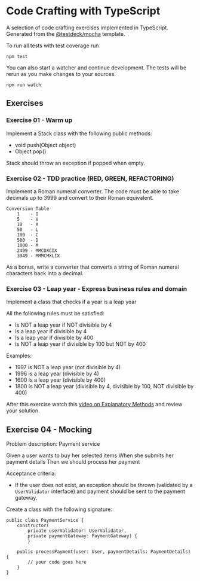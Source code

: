 # Code Crafting with TypeScript

A selection of code crafting exercises implemented in TypeScript. Generated from the  [@testdeck/mocha](https://github.com/testdeck/testdeck-mocha-seed) template.

To run all tests with test coverage run

```
npm test
```

You can also start a watcher and continue development. The tests will be rerun as you make changes to your sources.

```
npm run watch
```

## Exercises 
### Exercise 01 - Warm up

Implement a Stack class with the following public methods:
- void push(Object object)
- Object pop()

Stack should throw an exception if popped when empty.


### Exercise 02 - TDD practice (RED, GREEN, REFACTORING)

Implement a Roman numeral converter. The code must be able to take decimals up to 3999
and convert to their Roman equivalent.

```
Conversion Table
    1    - I
    5    - V
    10   - X
    50   - L
    100  - C
    500  - D
    1000 - M
    2499 - MMCDXCIX
    3949 - MMMCMXLIX
```

As a bonus, write a converter that converts a string of Roman numeral characters back into a decimal.

### Exercise 03 - Leap year - Express business rules and domain

Implement a class that checks if a year is a leap year

All the following rules must be satisfied:
- Is NOT a leap year if NOT divisible by 4
- Is a leap year if divisible by 4
- Is a leap year if divisible by 400
- Is NOT a leap year if divisible by 100 but NOT by 400

Examples:
- 1997 is NOT a leap year (not divisible by 4)
- 1996 is a leap year     (divisible by 4)
- 1600 is a leap year     (divisible by 400)
- 1800 is NOT a leap year (divisible by 4, divisible by 100, NOT divisible by 400)

After this exercise watch this [video on Explanatory Methods](https://www.youtube.com/watch?v=sKYX40ltQZM) and review your solution.

## Exercise 04 - Mocking
 		 
Problem description:  Payment service
 		 
Given a user wants to buy her selected items
When she submits her payment details
Then we should process her payment

Acceptance criteria:
- If the user does not exist, an exception should be thrown (validated by a ```UserValidator``` interface) and payment should be sent to the payment gateway.

Create a class with the following signature:

```
public class PaymentService {
    constructor(
        private userValidator: UserValidator,
        private paymentGateway: PaymentGateway) {            
        }

    public processPayment(user: User, paymentDetails: PaymentDetails) {
		// your code goes here
	}
}
```